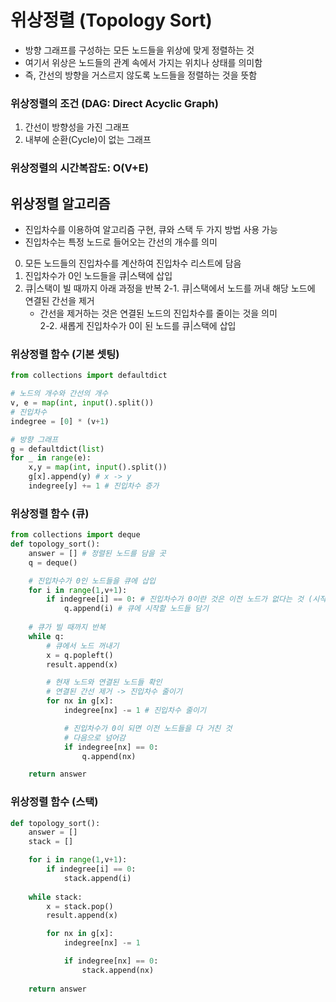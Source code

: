 # 위상정렬 (Topology Sort)
- 방향 그래프를 구성하는 모든 노드들을 위상에 맞게 정렬하는 것
- 여기서 위상은 노드들의 관계 속에서 가지는 위치나 상태를 의미함
- 즉, 간선의 방향을 거스르지 않도록 노드들을 정렬하는 것을 뜻함   
   
### 위상정렬의 조건 (DAG: Direct Acyclic Graph)
1. 간선이 방향성을 가진 그래프
2. 내부에 순환(Cycle)이 없는 그래프   
   
### 위상정렬의 시간복잡도: O(V+E)
   
## 위상정렬 알고리즘
- 진입차수를 이용하여 알고리즘 구현, 큐와 스택 두 가지 방법 사용 가능
- 진입차수는 특정 노드로 들어오는 간선의 개수를 의미
0. 모든 노드들의 진입차수를 계산하여 진입차수 리스트에 담음
1. 진입차수가 0인 노드들을 큐|스택에 삽입
2. 큐|스택이 빌 때까지 아래 과정을 반복
2-1. 큐|스택에서 노드를 꺼내 해당 노드에 연결된 간선을 제거
    - 간선을 제거하는 것은 연결된 노드의 진입차수를 줄이는 것을 의미   
2-2. 새롭게 진입차수가 0이 된 노드를 큐|스택에 삽입
   
### 위상정렬 함수 (기본 셋팅)
``` python
from collections import defaultdict

# 노드의 개수와 간선의 개수
v, e = map(int, input().split())
# 진입차수
indegree = [0] * (v+1)

# 방향 그래프
g = defaultdict(list)
for _ in range(e):
    x,y = map(int, input().split())
    g[x].append(y) # x -> y
    indegree[y] += 1 # 진입차수 증가
``` 
   
### 위상정렬 함수 (큐)
``` python
from collections import deque
def topology_sort():
    answer = [] # 정렬된 노드를 담을 곳
    q = deque()

    # 진입차수가 0인 노드들을 큐에 삽입
    for i in range(1,v+1):
        if indegree[i] == 0: # 진입차수가 0이란 것은 이전 노드가 없다는 것 (시작 노드!)
            q.append(i) # 큐에 시작할 노드들 담기
    
    # 큐가 빌 때까지 반복
    while q:
        # 큐에서 노드 꺼내기
        x = q.popleft()
        result.append(x)

        # 현재 노드와 연결된 노드들 확인
        # 연결된 간선 제거 -> 진입차수 줄이기
        for nx in g[x]:
            indegree[nx] -= 1 # 진입차수 줄이기

            # 진입차수가 0이 되면 이전 노드들을 다 거친 것
            # 다음으로 넘어감
            if indegree[nx] == 0:
                q.append(nx)

    return answer
``` 
   
### 위상정렬 함수 (스택)
``` python
def topology_sort():
    answer = []
    stack = []

    for i in range(1,v+1):
        if indegree[i] == 0: 
            stack.append(i) 
    
    while stack:
        x = stack.pop()
        result.append(x)

        for nx in g[x]:
            indegree[nx] -= 1 

            if indegree[nx] == 0:
                stack.append(nx)
                
    return answer
``` 